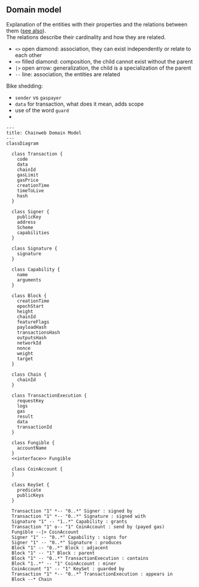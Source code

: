 ## Domain model

Explanation of the entities with their properties and the relations between them
([see also](https://www.ictdemy.com/software-design/uml/uml-domain-model)).  
The relations describe their cardinality and how they are related.

- `<>` open diamond: association, they can exist independently or relate to each
  other
- `<>` filled diamond: composition, the child cannot exist without the parent
- `|>` open arrow: generalization, the child is a specialization of the parent
- `--` line: association, the entities are related

Bike shedding:

- `sender` vs `gaspayer`
- `data` for transaction, what does it mean, adds scope
- use of the word `guard`
-

```mermaid
---
title: Chainweb Domain Model
---
classDiagram

  class Transaction {
    code
    data
    chainId
    gasLimit
    gasPrice
    creationTime
    timeToLive
    hash
  }

  class Signer {
    publicKey
    address
    Scheme
    capabilities
  }

  class Signature {
    signature
  }

  class Capability {
    name
    arguments
  }

  class Block {
    creationTime
    epochStart
    height
    chainId
    featureFlags
    payloadHash
    transactionsHash
    outputsHash
    networkId
    nonce
    weight
    target
  }

  class Chain {
    chainId
  }

  class TransactionExecution {
    requestKey
    logs
    gas
    result
    data
    transactionId
  }

  class Fungible {
    accountName
  }
  <<interface>> Fungible

  class CoinAccount {
  }

  class KeySet {
    predicate
    publicKeys
  }

  Transaction "1" *-- "0..*" Signer : signed by
  Transaction "1" *-- "0..*" Signature : signed with
  Signature "1" -- "1..*" Capability : grants
  Transaction "1" o-- "1" CoinAccount : send by (payed gas)
  Fungible --|> CoinAccount
  Signer "1" -- "0..*" Capability : signs for
  Signer "1" -- "0..*" Signature : produces
  Block "1" -- "0..*" Block : adjacent
  Block "1" -- "1" Block : parent
  Block "1" -- "0..*" TransactionExecution : contains
  Block "1..*" -- "1" CoinAccount : miner
  CoinAccount "1" -- "1" KeySet : guarded by
  Transaction "1" *-- "0..*" TransactionExecution : appears in
  Block --* Chain

```
